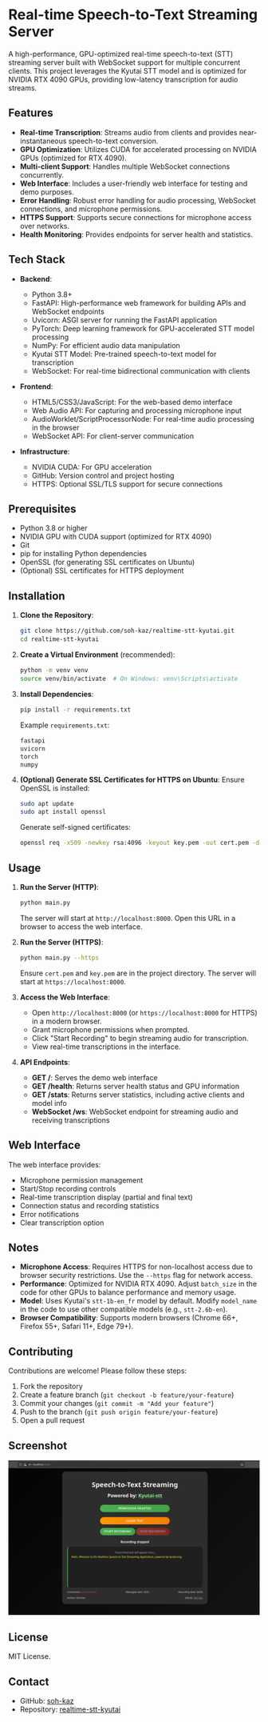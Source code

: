 # Real-time Speech-to-Text Streaming Server

A high-performance, GPU-optimized real-time speech-to-text (STT) streaming server built with WebSocket support for multiple concurrent clients. This project leverages the Kyutai STT model and is optimized for NVIDIA RTX 4090 GPUs, providing low-latency transcription for audio streams.

## Features

- **Real-time Transcription**: Streams audio from clients and provides near-instantaneous speech-to-text conversion.
- **GPU Optimization**: Utilizes CUDA for accelerated processing on NVIDIA GPUs (optimized for RTX 4090).
- **Multi-client Support**: Handles multiple WebSocket connections concurrently.
- **Web Interface**: Includes a user-friendly web interface for testing and demo purposes.
- **Error Handling**: Robust error handling for audio processing, WebSocket connections, and microphone permissions.
- **HTTPS Support**: Supports secure connections for microphone access over networks.
- **Health Monitoring**: Provides endpoints for server health and statistics.

## Tech Stack

- **Backend**:
  - Python 3.8+
  - FastAPI: High-performance web framework for building APIs and WebSocket endpoints
  - Uvicorn: ASGI server for running the FastAPI application
  - PyTorch: Deep learning framework for GPU-accelerated STT model processing
  - NumPy: For efficient audio data manipulation
  - Kyutai STT Model: Pre-trained speech-to-text model for transcription
  - WebSocket: For real-time bidirectional communication with clients

- **Frontend**:
  - HTML5/CSS3/JavaScript: For the web-based demo interface
  - Web Audio API: For capturing and processing microphone input
  - AudioWorklet/ScriptProcessorNode: For real-time audio processing in the browser
  - WebSocket API: For client-server communication

- **Infrastructure**:
  - NVIDIA CUDA: For GPU acceleration
  - GitHub: Version control and project hosting
  - HTTPS: Optional SSL/TLS support for secure connections

## Prerequisites

- Python 3.8 or higher
- NVIDIA GPU with CUDA support (optimized for RTX 4090)
- Git
- pip for installing Python dependencies
- OpenSSL (for generating SSL certificates on Ubuntu)
- (Optional) SSL certificates for HTTPS deployment

## Installation

1. **Clone the Repository**:
   ```bash
   git clone https://github.com/soh-kaz/realtime-stt-kyutai.git
   cd realtime-stt-kyutai
   ```

2. **Create a Virtual Environment** (recommended):
   ```bash
   python -m venv venv
   source venv/bin/activate  # On Windows: venv\Scripts\activate
   ```

3. **Install Dependencies**:
   ```bash
   pip install -r requirements.txt
   ```

   Example `requirements.txt`:
   ```
   fastapi
   uvicorn
   torch
   numpy
   ```

4. **(Optional) Generate SSL Certificates for HTTPS on Ubuntu**:
   Ensure OpenSSL is installed:
   ```bash
   sudo apt update
   sudo apt install openssl
   ```
   Generate self-signed certificates:
   ```bash
   openssl req -x509 -newkey rsa:4096 -keyout key.pem -out cert.pem -days 365 -nodes
   ```

## Usage

1. **Run the Server (HTTP)**:
   ```bash
   python main.py
   ```
   The server will start at `http://localhost:8000`. Open this URL in a browser to access the web interface.

2. **Run the Server (HTTPS)**:
   ```bash
   python main.py --https
   ```
   Ensure `cert.pem` and `key.pem` are in the project directory. The server will start at `https://localhost:8000`.

3. **Access the Web Interface**:
   - Open `http://localhost:8000` (or `https://localhost:8000` for HTTPS) in a modern browser.
   - Grant microphone permissions when prompted.
   - Click "Start Recording" to begin streaming audio for transcription.
   - View real-time transcriptions in the interface.

4. **API Endpoints**:
   - **GET /**: Serves the demo web interface
   - **GET /health**: Returns server health status and GPU information
   - **GET /stats**: Returns server statistics, including active clients and model info
   - **WebSocket /ws**: WebSocket endpoint for streaming audio and receiving transcriptions

## Web Interface

The web interface provides:
- Microphone permission management
- Start/Stop recording controls
- Real-time transcription display (partial and final text)
- Connection status and recording statistics
- Error notifications
- Clear transcription option

## Notes

- **Microphone Access**: Requires HTTPS for non-localhost access due to browser security restrictions. Use the `--https` flag for network access.
- **Performance**: Optimized for NVIDIA RTX 4090. Adjust `batch_size` in the code for other GPUs to balance performance and memory usage.
- **Model**: Uses Kyutai's `stt-1b-en_fr` model by default. Modify `model_name` in the code to use other compatible models (e.g., `stt-2.6b-en`).
- **Browser Compatibility**: Supports modern browsers (Chrome 66+, Firefox 55+, Safari 11+, Edge 79+).

## Contributing

Contributions are welcome! Please follow these steps:
1. Fork the repository
2. Create a feature branch (`git checkout -b feature/your-feature`)
3. Commit your changes (`git commit -m "Add your feature"`)
4. Push to the branch (`git push origin feature/your-feature`)
5. Open a pull request

## Screenshot
<img src="https://github.com/soh-kaz/realtime-stt-kyutai/blob/main/screenshot.png" />

## License

MIT License.

## Contact

- GitHub: [soh-kaz](https://github.com/soh-kaz)
- Repository: [realtime-stt-kyutai](https://github.com/soh-kaz/realtime-stt-kyutai)
